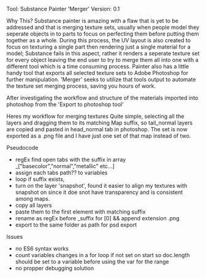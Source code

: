 Tool: Substance Painter 'Merger'
Version: 0.1

Why This?
Substance painter is amazing with a flaw that is yet to be addressed and that is merging texture sets, usually when people model they seperate objects in to parts to focus on perfecting them before putting them together as a whole. During this process, the UV layout is also created to focus on texturing a single part then rendering just a single material for a model; Substance fails in this aspect, rather it renders a seperate texture set for every object leaving the end user to try to merge them all into one with a different tool which is a time consuming process. Painter also has a little handy tool that exports all selected texture sets to Adobe Photoshop for further manipulation. 'Merger' seeks to utilize that tools output to automate the texture set merging process, saving you hours of work.

After investigating the workflow and structure of the materials imported into photoshop from the 'Export to photoshop tool'

Heres my workflow for merging textures
 Quite simple, selecting all the layers and dragging them to its matching Map suffix, so tail_normal layers are copied and pasted in head_normal tab in photoshop. The set is now exported as a .png file and I have just one set of that map instead of two.

 Pseudocode
 - regEx find open tabs with the suffix in array _["basecolor","normal","metallic" etc...]
 - assign each tabs path?? to variables
 - loop if suffix exists, 
 - turn on the layer 'snapshot', found it easier to align my textures with snapshot on since it doe snot have transparency and is consistent among maps.
 - copy all layers
 - paste them to the first element with matching suffix 
 - rename as regEx before _suffix for [0] && append extension .png
 - export to the same folder as path for psd export

 Issues
 - no ES6 syntax works
 - count variables changes in a for loop if not set on start so doc.length should be set to a variable before using the var for the range
- no propper debugging solution
